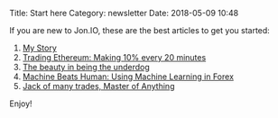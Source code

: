 Title: Start here
Category: newsletter
Date: 2018-05-09 10:48

If you are new to Jon.IO, these are the best articles to get you started:

1. [My Story](my-story)
2. [Trading Ethereum: Making 10% every 20 minutes](../trading-ethereum-making-10-every-20-minutes)
3. [The beauty in being the underdog](../the-beauty-in-being-the-underdog)
4. [Machine Beats Human: Using Machine Learning in Forex](../machine-beats-human-using-machine-learning-in-forex)
5. [Jack of many trades, Master of Anything](../jack-of-many-trades-master-of-anything)

Enjoy!
